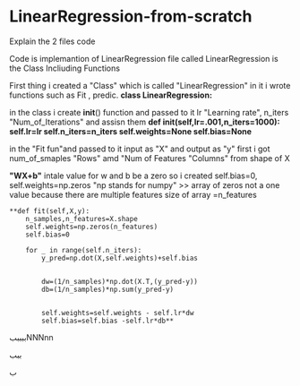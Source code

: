 # LinearRegression-from-scratch
Explain the 2 files code

Code is implemantion of LinearRegression 
file called LinearRegression is the Class Incliuding Functions


First thing i created a "Class" which is called "LinearRegression" in it i wrote functions such as Fit , predic.
**class LinearRegression:**

in the class i create __init__() function and passed to it lr "Learning rate", n_iters "Num_of_Iterations" and assisn them
**def __init__(self,lr=.001,n_iters=1000):
        self.lr=lr
        self.n_iters=n_iters
        self.weights=None
        self.bias=None**



in the "Fit fun"and passed to it input as "X" and output as "y" 
first i got num_of_smaples "Rows" amd "Num of Features "Columns" from shape of X

**"WX+b"**
intale value for w and b be a zero so i created self.bias=0, self.weights=np.zeros "np stands for numpy" >>
array of zeros not a one value because there are multiple features size of array =n_features






    **def fit(self,X,y):
        n_samples,n_features=X.shape
        self.weights=np.zeros(n_features)
        self.bias=0

        for _ in range(self.n_iters):
            y_pred=np.dot(X,self.weights)+self.bias


            dw=(1/n_samples)*np.dot(X.T,(y_pred-y))
            db=(1/n_samples)*np.sum(y_pred-y)


            self.weights=self.weights - self.lr*dw
            self.bias=self.bias -self.lr*db**

بببببNNNnn

ببب

ب
